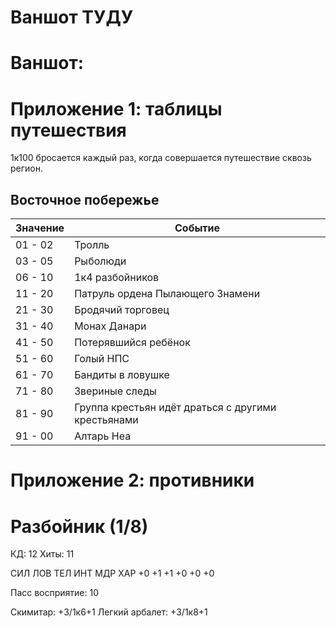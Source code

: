 # Ваншот ТУДУ

# Ваншот: 

# Приложение 1: таблицы путешествия

1к100 бросается каждый раз, когда совершается путешествие сквозь регион.

## Восточное побережье

| Значение | Событие |
| - | - |
| 01 - 02 | Тролль |
| 03 - 05 | Рыболюди |
| 06 - 10 | 1к4 разбойников |
| 11 - 20 | Патруль ордена Пылающего Знамени |
| 21 - 30 | Бродячий торговец |
| 31 - 40 | Монах Данари |
| 41 - 50 | Потерявшийся ребёнок |
| 51 - 60 | Голый НПС |
| 61 - 70 | Бандиты в ловушке |
| 71 - 80 | Звериные следы |
| 81 - 90 | Группа крестьян идёт драться с другими крестьянами |
| 91 - 00 | Алтарь Неа |


# Приложение 2: противники

# Разбойник (1/8)

КД: 12
Хиты: 11

СИЛ  ЛОВ  ТЕЛ  ИНТ  МДР  ХАР
+0   +1   +1   +0   +0   +0

Пасс восприятие: 10

Скимитар: +3/1к6+1
Легкий арбалет: +3/1к8+1

